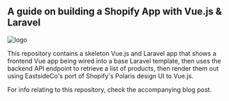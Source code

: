## A guide on building a Shopify App with Vue.js & Laravel

![logo](https://cdn.shopify.com/plus-assets/partners/logos/logo-eastside-co-5fb729d74d99182a387878cfda052e17f93b2e8ddca58a1984430b22676a929d.png)

This repository contains a skeleton Vue.js and Laravel app that shows a frontend Vue app being wired into a base Laravel
template, then uses the backend API endpoint to retrieve a list of products, then render them out using EastsideCo's
port of Shopify's Polaris design UI to Vue.js.

For info relating to this repository, check the accompanying blog post.
